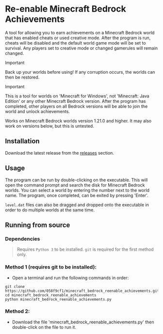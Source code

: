 # Re-enable Minecraft Bedrock Achievements
A tool for allowing you to earn achievements on a Minecraft Bedrock world that has enabled cheats or used creative mode. After the program is run, cheats will be disabled and the default world game mode will be set to survival. Any players set to creative mode or changed gamerules will remain changed.

> [!IMPORTANT]
> Back up your worlds before using! If any corruption occurs, the worlds can then be restored.

> [!IMPORTANT]
> This is a tool for worlds on 'Minecraft for Windows', not 'Minecraft: Java Edition' or any other Minecraft Bedrock version. After the program has completed, other players on all Bedrock versions will be able to join the world and unlock achievements.

Works on Minecraft Bedrock worlds version 1.21.0 and higher. It may also work on versions below, but this is untested.

## Installation
Download the latest release from the [releases](https://github.com/058f9cf1/minecraft_bedrock_reenable_achievements/releases) section.

## Usage
The program can be run by double-clicking on the executable. This will open the command prompt and search the disk for Minecraft Bedrock worlds. You can select a world by entering the number next to the world name. The program, once completed, can be exited by pressing 'Enter'.

```level.dat``` files can also be dragged and dropped onto the executable in order to do multiple worlds at the same time.

## Running from source

### Dependencies
> Requires ```Python 3``` to be installed. ```git``` is required for the first method only.

### Method 1 (requires git to be installed):
- Open a terminal and run the following commands in order:
```
git clone https://github.com/058f9cf1/minecraft_bedrock_reenable_achievements.git
cd minecraft_bedrock_reenable_achievements
python minecraft_bedrock_reenable_achievements.py
```

### Method 2:
- Download the file 'minecraft_bedrock_reenable_achievements.py' then double-click on the file to run it.
